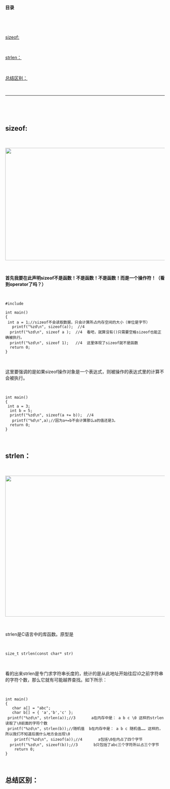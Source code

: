 <p id="main-toc"><strong>目录</strong></p> <br><p id="-toc" style="margin-left:0px;"></p> <br><p id="sizeof%3A-toc" style="margin-left:0px;"><a href="#sizeof%3A" rel="nofollow">sizeof:</a></p> <br><p id="strlen%EF%BC%9A-toc" style="margin-left:0px;"><a href="#strlen%EF%BC%9A" rel="nofollow">strlen：</a></p> <br><p id="%E6%80%BB%E7%BB%93%E5%8C%BA%E5%88%AB%EF%BC%9A-toc" style="margin-left:0px;"><a href="#%E6%80%BB%E7%BB%93%E5%8C%BA%E5%88%AB%EF%BC%9A" rel="nofollow">总结区别：</a></p> <br><hr id="hr-toc" /> <br><p></p> <br><h2 id="sizeof%3A">sizeof:</h2> <br><p style="text-align:center;"><img alt="" height="355" src="https://i-blog.csdnimg.cn/blog_migrate/bc7fdcdda99407ac73c18eba32af6e73.png" width="763" /></p> <br><p><strong>首先我要在此声明sizeof不是函数！不是函数！不是函数！而是一个操作符！（看到operator了吗？）</strong></p> <br><pre><code class="language-cpp">#include<stdio.h><br><br>int main()<br>{<br>	int a = 1;//sizeof不会读取数据，只会计算所占内存空间的大小（单位是字节）<br>	printf("%zd\n", sizeof(a));  //4  <br>	printf("%zd\n", sizeof a );  //4  看吧，就算没有()只需要空格sizeof也能正确被执行。<br>	printf("%zd\n", sizeof 1);   //4  这里体现了sizeof就不是函数<br>	return 0;<br>}</code></pre> <br><p>这里要强调的是如果sizeof操作对象是一个表达式，则被操作的表达式里的计算不会被执行。</p> <br><pre><code class="language-cpp">int main()<br>{<br>	int a = 3;<br>	int b = 5;<br>	printf("%zd\n", sizeof(a += b));  //4<br>	printf("%d\n",a);//因为a+=b不会计算那么a的值还是3。<br>	return 0;<br>}</code></pre> <br><h2 id="strlen%EF%BC%9A">strlen：</h2> <br><p style="text-align:center;"><img alt="" height="445" src="https://i-blog.csdnimg.cn/blog_migrate/9c034b7d87aff3479618ae4c46fb5104.png" width="710" /></p> <br><p>strlen是C语言中的库函数<string.h>。原型是</p> <br><pre><code class="language-cpp">size_t strlen(const char* str)</code></pre> <br><p>看的出来strlen是专门求字符串长度的，统计的是从此地址开始往后\0之前字符串的字符个数，那么它就有可能越界查找。如下所示：</p> <br><pre><code class="language-cpp">int main()<br>{<br>	char a[] = "abc";<br>	char b[] = { 'a','b','c' };<br>	printf("%zd\n", strlen(a));//3       a在内存中是： a b c \0 这样的strlen读取了\0前面的字符个数<br>	printf("%zd\n", strlen(b));//随机值  b在内存中是： a b c 随机值…… 这样的，所以我们不知道后面什么地方会出现\0<br>	printf("%zd\n", sizeof(a));//4       a包括\0在内占了四个字节<br>	printf("%zd\n", sizeof(b));//3       b只包括了abc三个字符所以占三个字节<br>	return 0;<br>}</code></pre> <br><h2 id="%E6%80%BB%E7%BB%93%E5%8C%BA%E5%88%AB%EF%BC%9A">总结区别：</h2> <br><p style="text-align:center;"><img alt="" src="https://i-blog.csdnimg.cn/blog_migrate/f6c5a110ed95ae102526f4794777907b.jpeg" /></p>